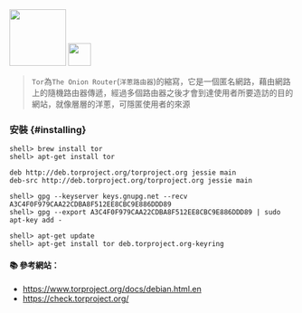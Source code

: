 <img src="https://www.torproject.org/images/tor-logo.jpg" width="100">

<img src="https://www.torproject.org/images/onion.jpg" width="40">

> `Tor`為`The Onion Router`(`洋蔥路由器`)的縮寫，它是一個匿名網路，藉由網路上的隨機路由器傳遞，經過多個路由器之後才會到達使用者所要造訪的目的網站，就像層層的洋蔥，可隱匿使用者的來源


### 安裝 {#installing}

```console
shell> brew install tor
shell> apt-get install tor    
```

```
deb http://deb.torproject.org/torproject.org jessie main
deb-src http://deb.torproject.org/torproject.org jessie main
```

```console
shell> gpg --keyserver keys.gnupg.net --recv A3C4F0F979CAA22CDBA8F512EE8CBC9E886DDD89
shell> gpg --export A3C4F0F979CAA22CDBA8F512EE8CBC9E886DDD89 | sudo apt-key add -

shell> apt-get update
shell> apt-get install tor deb.torproject.org-keyring
```

#### :books: 參考網站：
- https://www.torproject.org/docs/debian.html.en
- https://check.torproject.org/